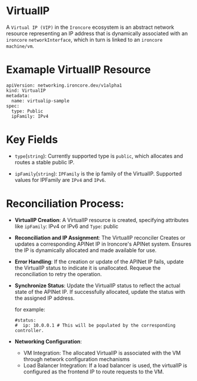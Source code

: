 # VirtualIP
A `Virtual IP (VIP)` in  the `Ironcore` ecosystem is an abstract network resource representing an IP address that is dynamically associated with an `ironcore` `networkInterface`, which in turn is linked to an `ironcore machine/vm`.

# Examaple VirtualIP Resource

```
apiVersion: networking.ironcore.dev/v1alpha1
kind: VirtualIP
metadata:
  name: virtualip-sample
spec:
  type: Public
  ipFamily: IPv4
```

# Key Fields
- `type`(`string`):  Currently supported type is `public`, which allocates and routes a stable public IP.

- `ipFamily`(`string`): `IPFamily` is the ip family of the VirtualIP. Supported values for IPFamily are `IPv4` and `IPv6`.


# Reconciliation Process:

- **VirtualIP Creation**: 
A VirtualIP resource is created, specifying attributes like `ipFamily`: IPv4 or IPv6 and `Type`: public 

- **Reconciliation and IP Assignment**: 
The VirtualIP reconciler
Creates or updates a corresponding APINet IP in Ironcore's APINet system.
Ensures the IP is dynamically allocated and made available for use.

- **Error Handling**:
If the creation or update of the APINet IP fails, update the VirtualIP status to indicate it is unallocated.
Requeue the reconciliation to retry the operation.

- **Synchronize Status**:
Update the VirtualIP status to reflect the actual state of the APINet IP.
If successfully allocated, update the status with the assigned IP address.

  for example:
  ```
  #status:
  #  ip: 10.0.0.1 # This will be populated by the corresponding controller.
  ```
- **Networking Configuration**: 
    - VM Integration: The allocated VirtualIP is associated with the VM through network configuration mechanisms
    - Load Balancer Integration: If a load balancer is used, the virtualIP is configured as the frontend IP to route requests to the VM.

